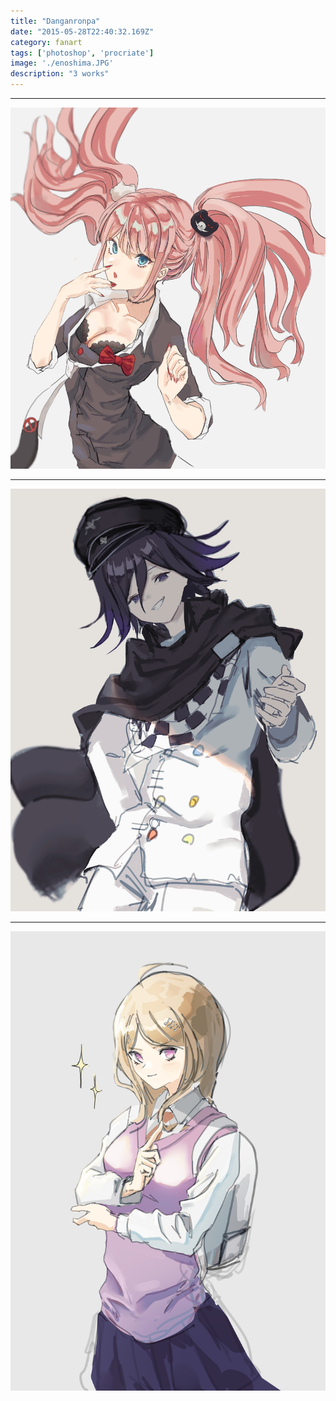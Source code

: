 ```yaml
---
title: "Danganronpa"
date: "2015-05-28T22:40:32.169Z"
category: fanart
tags: ['photoshop', 'procriate']
image: './enoshima.JPG'
description: "3 works"
---
```



***


![](./enoshima.JPG)
***

![](./ouma.JPG)

***

![](./akamatus.JPG)



